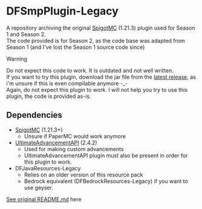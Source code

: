# DFSmpPlugin-Legacy
A repository archiving the original [SpigotMC](https://www.spigotmc.org/) (1.21.3) plugin used for Season 1 and Season 2.  
The code provided is for Season 2, as the code base was adapted from Season 1 (and I've lost the Season 1 source code since)

> [!WARNING]
> Do not expect this code to work. It is outdated and not well written.  
> If you want to try this plugin, download the jar file from the [latest release](https://github.com/df-mcserver/DFSmpPlugin-Legacy/releases), as i'm unsure if this is even compilable anymore -_-  
> Again, do not expect this plugin to work. I will not help you try to use this plugin, the code is provided as-is.

## Dependencies
- [SpigotMC](https://www.spigotmc.org/) (1.21.3+)
    - Unsure if PaperMC would work anymore
- [UltimateAdvancementAPI](https://www.spigotmc.org/resources/ultimateadvancementapi-1-15-1-21-8.95585/) (2.4.2)
    - Used for making custom advancements
    - UltimateAdvancementAPI plugin must also be present in order for this plugin to work.
- DFJavaResources-Legacy
    - Relies on an older version of this resource pack
    - Bedrock equivalent (DFBedrockResources-Legacy) if you want to use geyser.

[See original README.md](./README-old.md) here